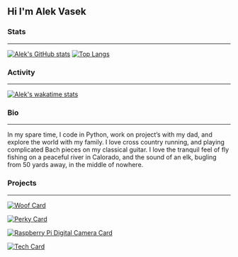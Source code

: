 ## Hi I'm Alek Vasek

### Stats
---
[![Alek's GitHub stats](https://github-readme-stats.vercel.app/api?username=alekthegenius&show_icons=true&theme=transparent&hide_border=true)](https://github.com/anuraghazra/github-readme-stats)
[![Top Langs](https://github-readme-stats.vercel.app/api/top-langs/?username=alekthegenius&layout=compact&theme=transparent&hide_border=true)](https://github.com/anuraghazra/github-readme-stats)

### Activity
---
[![Alek's wakatime stats](https://github-readme-stats.vercel.app/api/wakatime?username=@alekthegenius&theme=transparent&hide_border=true)](https://github.com/anuraghazra/github-readme-stats)

### Bio
---
In my spare time, I code in Python, work on project’s with my dad, and explore the world with my family. I love cross country running, and playing complicated Bach pieces on my classical guitar. I love the tranquil feel of fly fishing on a peaceful river in Calorado, and the sound of an elk, bugling from 50 yards away, in the middle of nowhere.

### Projects
---
[![Woof Card](https://github-readme-stats.vercel.app/api/pin/?username=alekthegenius&repo=Woof&theme=transparent&hide_border=true)](https://github.com/anuraghazra/github-readme-stats)

[![Perky Card](https://github-readme-stats.vercel.app/api/pin/?username=alekthegenius&repo=Perky&theme=transparent&hide_border=true)](https://github.com/anuraghazra/github-readme-stats)

[![Raspberry Pi Digital Camera Card](https://github-readme-stats.vercel.app/api/pin/?username=alekthegenius&repo=Raspberry-Pi-Digital-Camera&theme=transparent&hide_border=true)](https://github.com/anuraghazra/github-readme-stats)

[![Tech Card](https://github-readme-stats.vercel.app/api/pin/?username=alekthegenius&repo=tech&theme=transparent&hide_border=true)](https://github.com/anuraghazra/github-readme-stats)
